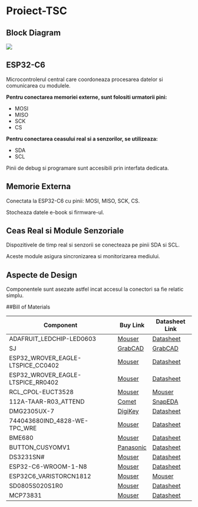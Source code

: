 # Proiect-TSC

## Block Diagram

![](https://i.imgur.com/6ZMxgxg.jpeg)



## ESP32-C6

Microcontrolerul central care coordoneaza procesarea datelor si comunicarea cu modulele.

**Pentru conectarea memoriei externe, sunt folositi urmatorii pini:**

- MOSI  
- MISO  
- SCK  
- CS

**Pentru conectarea ceasului real si a senzorilor, se utilizeaza:**

- SDA  
- SCL

Pinii de debug si programare sunt accesibili prin interfata dedicata.

## Memorie Externa

Conectata la ESP32-C6 cu pinii: MOSI, MISO, SCK, CS.

Stocheaza datele e-book si firmware-ul.

## Ceas Real si Module Senzoriale

Dispozitivele de timp real si senzorii se conecteaza pe pinii SDA si SCL.

Aceste module asigura sincronizarea si monitorizarea mediului.

## Aspecte de Design

Componentele sunt asezate astfel incat accesul la conectori sa fie relatic simplu.



##Bill of Materials

| Component                          | Buy Link                                                                                                      | Datasheet Link                                                                                                                 |
|------------------------------------|---------------------------------------------------------------------------------------------------------------|--------------------------------------------------------------------------------------------------------------------------------|
| ADAFRUIT_LEDCHIP-LED0603           | [Mouser](https://ro.mouser.com/c/optoelectronics/led-lighting/?m=Adafruit)                                    | [Datasheet](https://ro.mouser.com/c/optoelectronics/led-lighting/?m=Adafruit)                                                  |
| SJ                                 | [GrabCAD](https://grabcad.com/library/solder-jumpers-1)                                                       | [GrabCAD](https://grabcad.com/library/solder-jumpers-1)                                                                        |
| ESP32_WROVER_EAGLE-LTSPICE_CC0402  | [Mouser](https://ro.mouser.com/c/passive-components/capacitors/ceramic-capacitors/?q=CC0402)                  | [Datasheet](https://componentsearchengine.com/Datasheets/2/CC0402MRX5R5BB106.pdf)                                              |
| ESP32_WROVER_EAGLE-LTSPICE_RR0402  | [Mouser](https://ro.mouser.com/c/passive-components/resistors/smd-resistors-chip-resistors/?case%20code%20-%20in=0402) | [Datasheet](https://www.yageo.com/upload/media/product/products/datasheet/rchip/PYu-RC_Group_51_RoHS_L_12.pdf)                 |
| RCL_CPOL-EUCT3528                  | [Mouser](https://ro.mouser.com/c/passive-components/antennas/?m=Linx+Technologies&series=RCL)                 | [Mouser](https://ro.mouser.com/c/passive-components/antennas/?m=Linx+Technologies&series=RCL)                                  |
| 112A-TAAR-R03_ATTEND               | [Comet](https://store.comet.srl.ro/Catalogue/Product/43497/)                                                   | [SnapEDA](https://www.snapeda.com/parts/112A-TAAR-R03/Attend/datasheet/)                                                       |
| DMG2305UX-7                        | [DigiKey](https://www.digikey.com/en/products/detail/diodes-incorporated/DMG2305UX-7/4340666)                 | [Datasheet](https://www.diodes.com/assets/Datasheets/DMG2305UX.pdf)                                                            |
| 744043680IND_4828-WE-TPC_WRE       | [Mouser](https://ro.mouser.com/ProductDetail/Wurth-Elektronik/744043680?qs=PGXP4M47uW6VkZq%252BkzjrHA%3D%3D)  | [Datasheet](https://www.we-online.com/components/products/datasheet/744043680.pdf)                                             |
| BME680                             | [Mouser](https://ro.mouser.com/ProductDetail/Bosch-Sensortec/BME688?qs=IS%252B4QmGtzzqQoVDscqwx3A%3D%3D)      | [Datasheet](https://ro.mouser.com/datasheet/2/783/bst_bme688_fl000-2307034.pdf)                                                |
| BUTTON_CUSYOMV1                    | [Panasonic](https://industry.panasonic.com/global/en/products/control/switch/light-touch/number/evqpuj02k)    | [Datasheet](https://industry.panasonic.com/global/en/downloads?tab=catalog&small_g_cd=203&part_no=EVQPUJ02K)                   |
| DS3231SN#                          | [Mouser](https://ro.mouser.com/ProductDetail/Analog-Devices-Maxim-Integrated/DS3231SN?qs=1eQvB6Dk1vhUlr8%2FOrV0Fw%3D%3D) | [Datasheet](https://ro.mouser.com/datasheet/2/609/DS3231-3421123.pdf)                                                          |
| ESP32-C6-WROOM-1-N8                | [Mouser](https://ro.mouser.com/ProductDetail/Espressif-Systems/ESP32-C6-WROOM-1-N8?qs=8Wlm6%252BaMh8ST02Gmwp74cw%3D%3D) | [Datasheet](https://ro.mouser.com/datasheet/2/891/Espressif_ESP32_C6_WROOM_1__Datasheet_V0_1_PRELIMI-3239987.pdf)              |
| ESP32C6_VARISTORCN1812             | [Mouser](https://ro.mouser.com/c/circuit-protection/varistors/?package=1812)                                 | [Mouser](https://ro.mouser.com/c/circuit-protection/varistors/?package=1812)                                                   |
| SD0805S020S1R0                     | [Mouser](https://ro.mouser.com/ProductDetail/KYOCERA-AVX/SD0805S020S1R0?qs=jCA%252BPfw4LHbpkAoSnwrdjw%3D%3D)  | [Datasheet](https://ro.mouser.com/datasheet/2/40/schottky-3165252.pdf)                                                         |
| MCP73831                           | [Mouser](https://ro.mouser.com/ProductDetail/Microchip-Technology/MCP73831T-2ATI-OT?qs=yUQqVecv4qsZbioEUu%252B83g%3D%3D) | [Datasheet](https://ro.mouser.com/datasheet/2/268/MCP73831_Family_Data_Sheet_DS20001984H-3441711.pdf)                          |

